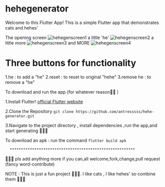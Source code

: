 # hehegenerator

Welcome to this Flutter App! This is a simple Flutter app that demonstrates cats and hehes'

The opening screen
![hehegenscreen1](assets/hehegen1.jpeg)
a little 'he'
![hehegenscreen2](assets/hehegen2.jpeg)
a little more
![hehegenscreen3](assets/hehegen3.jpeg)
and MORE
![hehegenscreen4](assets/hehegen4.jpeg)

# Three buttons for functionality

1.he : to add a "he"
2.reset : to reset to original "hehe"
3.remove he : to remove a "he" 

To download and run the app (for whatever reason🫶🏽
)

1.Install Flutter! [official Flutter website](https://flutter.dev/docs/get-started/install) 

2.Clone the Repository
`git clone https://github.com/antresssss/hehe-generator.git`

3.Navigate to the project directory , install dependencies ,run the app,and start generating 👩🏽‍🎤

To download an apk : run the command `flutter build apk`

      ********************************************************

👩🏼‍💻 pls add anything more if you can,all welcome,fork,change,pull request (fancy word-contribute)

NOTE : This is just a fun project 👩🏼‍🎨. I like cats , I like hehes' so combine them 👩🏼‍🔬 

